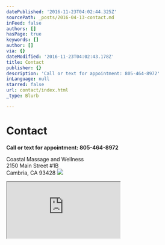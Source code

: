 ```yaml
---
datePublished: '2016-11-23T04:02:44.325Z'
sourcePath: _posts/2016-04-13-contact.md
inFeed: false
authors: []
hasPage: true
keywords: []
author: []
via: {}
dateModified: '2016-11-23T04:02:43.178Z'
title: Contact
publisher: {}
description: 'Call or text for appointment: 805-464-8972'
inLanguage: null
starred: false
url: contact/index.html
_type: Blurb

---
```

# **Contact**

**Call or text for appointment: 805-464-8972**

Coastal Massage and Wellness  
2150 Main Street \#1B  
Cambria, CA 93428
![](https://the-grid-user-content.s3-us-west-2.amazonaws.com/2fe88607-985e-4fc4-b0aa-821d08baf269.png)

<iframe src="https://the-grid.github.io/ed-location/?latitude=20&amp;longitude=-35&amp;zoom=16&amp;address=2150%20Main%20St%2C%20Cambria%2C%20California%2093428%2C%20United%20States" style=""></iframe>